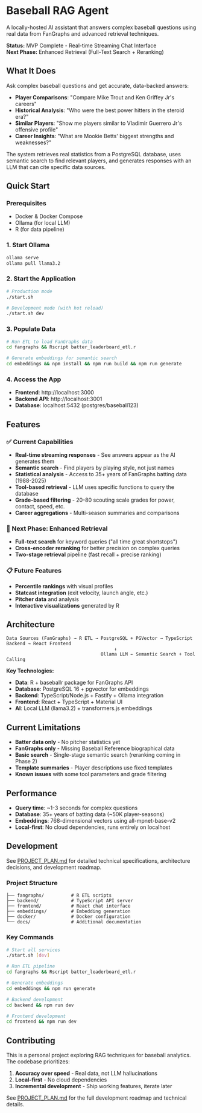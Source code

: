 # Baseball RAG Agent

A locally-hosted AI assistant that answers complex baseball questions using real data from FanGraphs and advanced retrieval techniques.

**Status:** MVP Complete - Real-time Streaming Chat Interface  
**Next Phase:** Enhanced Retrieval (Full-Text Search + Reranking)

## What It Does

Ask complex baseball questions and get accurate, data-backed answers:

- **Player Comparisons**: "Compare Mike Trout and Ken Griffey Jr's careers"
- **Historical Analysis**: "Who were the best power hitters in the steroid era?"
- **Similar Players**: "Show me players similar to Vladimir Guerrero Jr's offensive profile"
- **Career Insights**: "What are Mookie Betts' biggest strengths and weaknesses?"

The system retrieves real statistics from a PostgreSQL database, uses semantic search to find relevant players, and generates responses with an LLM that can cite specific data sources.

## Quick Start

### Prerequisites
- Docker & Docker Compose
- Ollama (for local LLM)
- R (for data pipeline)

### 1. Start Ollama
```bash
ollama serve
ollama pull llama3.2
```

### 2. Start the Application
```bash
# Production mode
./start.sh

# Development mode (with hot reload)
./start.sh dev
```

### 3. Populate Data
```bash
# Run ETL to load FanGraphs data
cd fangraphs && Rscript batter_leaderboard_etl.r

# Generate embeddings for semantic search
cd embeddings && npm install && npm run build && npm run generate
```

### 4. Access the App
- **Frontend**: http://localhost:3000
- **Backend API**: http://localhost:3001
- **Database**: localhost:5432 (postgres/baseball123)

## Features

### ✅ Current Capabilities
- **Real-time streaming responses** - See answers appear as the AI generates them
- **Semantic search** - Find players by playing style, not just names
- **Statistical analysis** - Access to 35+ years of FanGraphs batting data (1988-2025)
- **Tool-based retrieval** - LLM uses specific functions to query the database
- **Grade-based filtering** - 20-80 scouting scale grades for power, contact, speed, etc.
- **Career aggregations** - Multi-season summaries and comparisons

### 🎯 Next Phase: Enhanced Retrieval
- **Full-text search** for keyword queries ("all time great shortstops")
- **Cross-encoder reranking** for better precision on complex queries
- **Two-stage retrieval** pipeline (fast recall + precise ranking)

### 📋 Future Features
- **Percentile rankings** with visual profiles
- **Statcast integration** (exit velocity, launch angle, etc.)
- **Pitcher data** and analysis
- **Interactive visualizations** generated by R

## Architecture

```
Data Sources (FanGraphs) → R ETL → PostgreSQL + PGVector → TypeScript Backend → React Frontend
                                        ↓
                                   Ollama LLM ← Semantic Search + Tool Calling
```

**Key Technologies:**
- **Data**: R + baseballr package for FanGraphs API
- **Database**: PostgreSQL 16 + pgvector for embeddings
- **Backend**: TypeScript/Node.js + Fastify + Ollama integration
- **Frontend**: React + TypeScript + Material UI
- **AI**: Local LLM (llama3.2) + transformers.js embeddings

## Current Limitations

- **Batter data only** - No pitcher statistics yet
- **FanGraphs only** - Missing Baseball Reference biographical data
- **Basic search** - Single-stage semantic search (reranking coming in Phase 2)
- **Template summaries** - Player descriptions use fixed templates
- **Known issues** with some tool parameters and grade filtering

## Performance

- **Query time**: ~1-3 seconds for complex questions
- **Database**: 35+ years of batting data (~50K player-seasons)
- **Embeddings**: 768-dimensional vectors using all-mpnet-base-v2
- **Local-first**: No cloud dependencies, runs entirely on localhost

## Development

See [PROJECT_PLAN.md](PROJECT_PLAN.md) for detailed technical specifications, architecture decisions, and development roadmap.

### Project Structure
```
├── fangraphs/          # R ETL scripts
├── backend/            # TypeScript API server
├── frontend/           # React chat interface
├── embeddings/         # Embedding generation
├── docker/             # Docker configuration
└── docs/               # Additional documentation
```

### Key Commands
```bash
# Start all services
./start.sh [dev]

# Run ETL pipeline
cd fangraphs && Rscript batter_leaderboard_etl.r

# Generate embeddings
cd embeddings && npm run generate

# Backend development
cd backend && npm run dev

# Frontend development
cd frontend && npm run dev
```

## Contributing

This is a personal project exploring RAG techniques for baseball analytics. The codebase prioritizes:

1. **Accuracy over speed** - Real data, not LLM hallucinations
2. **Local-first** - No cloud dependencies
3. **Incremental development** - Ship working features, iterate later

See [PROJECT_PLAN.md](PROJECT_PLAN.md) for the full development roadmap and technical details.
